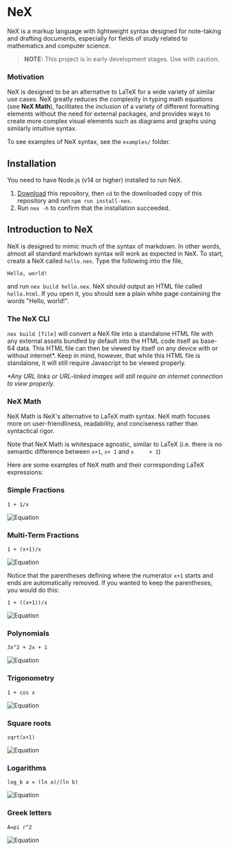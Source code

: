 # NeX

NeX is a markup language with lightweight syntax designed for note-taking and drafting documents, especially for fields of study related to mathematics and computer science.

> **NOTE:** This project is in early development stages. Use with caution.

### Motivation

NeX is designed to be an alternative to LaTeX for a wide variety of similar use cases. NeX greatly reduces the complexity in typing math equations (see **NeX Math**), facilitates the inclusion of a variety of different formatting elements without the need for external packages, and provides ways to create more complex visual elements such as diagrams and graphs using similarly intuitive syntax.

To see examples of NeX syntax, see the `examples/` folder.

## Installation

You need to have Node.js (v14 or higher) installed to run NeX. 
1. [Download](https://github.com/iahuang/nex/archive/refs/heads/master.zip) this repository, then `cd` to the downloaded copy of this repository and run `npm run install-nex`.
2. Run `nex -h` to confirm that the installation succeeded.

## Introduction to NeX

NeX is designed to mimic much of the syntax of markdown. In other words, almost all standard markdown syntax will work as expected in NeX. To start, create a NeX called `hello.nex`. Type the following into the file,

```
Hello, world!
```

and run `nex build hello.nex`. NeX should output an HTML file called `hello.html`. If you open it, you should see a plain white page containing the words "Hello, world!".

### The NeX CLI

`nex build [file]` will convert a NeX file into a standalone HTML file with any external assets bundled by default into the HTML code itself as base-64 data. This HTML file can then be viewed by itself on any device with or without internet*. Keep in mind, however, that while this HTML file is standalone, it will still require Javascript to be viewed properly. 

*\*Any URL links or URL-linked images will still require an internet connection to view properly.*

### NeX Math

NeX Math is NeX's alternative to LaTeX math syntax. NeX math focuses more on user-friendliness, readability, and conciseness rather than syntactical rigor.

Note that NeX Math is whitespace agnostic, similar to LaTeX (i.e. there is no semantic difference between `x+1`, `x+ 1` and `x     + 1`)

Here are some examples of NeX math and their corresponding LaTeX expressions:

### Simple Fractions
```
1 + 1/x
```
![Equation](https://latex.userstatic.com/api/render.svg?tex=1%2B%5Cfrac%7B1%7D%7Bx%7D)

### Multi-Term Fractions
```
1 + (x+1)/x
```
![Equation](https://latex.userstatic.com/api/render.svg?tex=1%2B%5Cfrac%7Bx%2B1%7D%7Bx%7D)

Notice that the parentheses defining where the numerator `x+1` starts and ends are automatically removed. If you wanted to keep the parentheses, you would do this:

```
1 + ((x+1))/x
```
![Equation](https://latex.userstatic.com/api/render.svg?tex=1%2B%5Cfrac%7B%28x%2B1%29%7D%7Bx%7D)

### Polynomials
```
3x^2 + 2x + 1
```
![Equation](https://latex.userstatic.com/api/render.svg?tex=3x%5E2%20%2B%202x%20%2B%201)

### Trigonometry
```
1 + cos x
```
![Equation](https://latex.userstatic.com/api/render.svg?tex=1%2B%5Ccos%20x)

### Square roots
```
sqrt(x+1)
```
![Equation](https://latex.userstatic.com/api/render.svg?tex=%5Csqrt%7Bx%2B1%7D)

### Logarithms
```
log_b a = (ln a)/(ln b)
```
![Equation](https://latex.userstatic.com/api/render.svg?tex=%5Clog_b%20a%3D%5Cfrac%7B%5Cln%20a%7D%7B%5Cln%20b%7D)

### Greek letters
```
A=pi r^2
```
![Equation](https://latex.userstatic.com/api/render.svg?tex=A%3D%5Cpi%20r%5E2)
